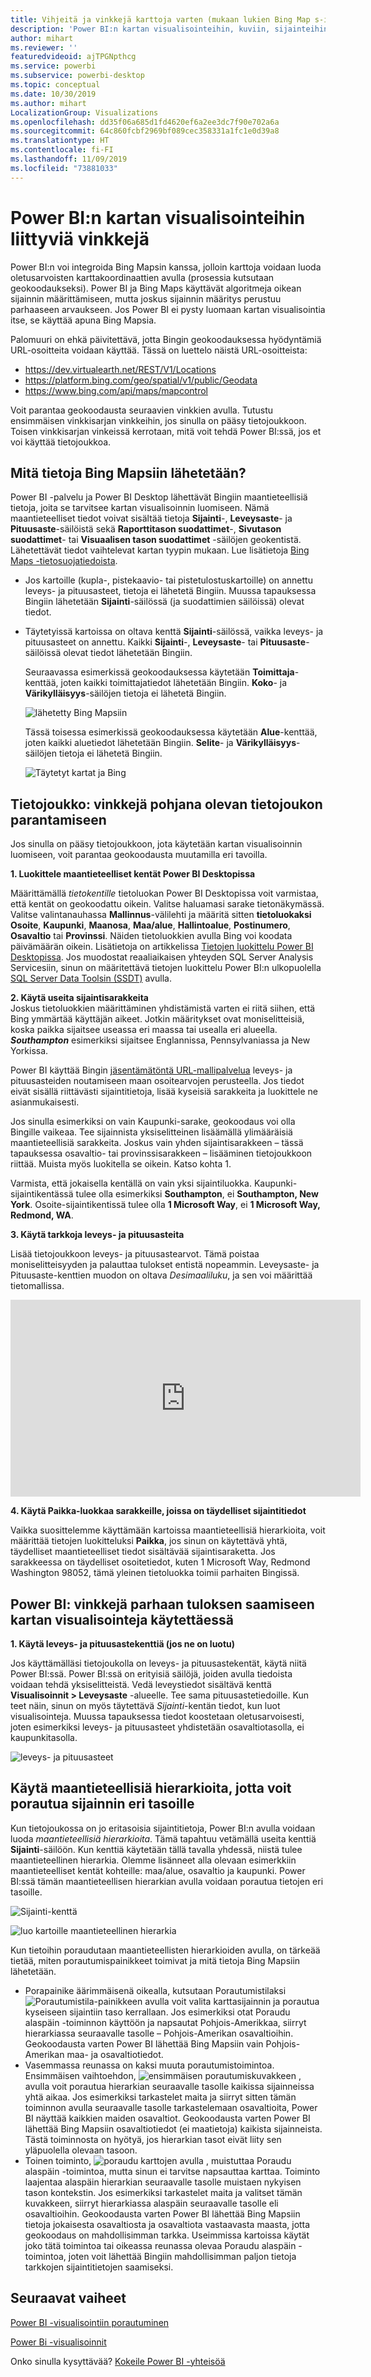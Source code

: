 ```yaml
---
title: Vihjeitä ja vinkkejä karttoja varten (mukaan lukien Bing Map s-integrointi)
description: 'Power BI:n kartan visualisointeihin, kuviin, sijainteihin, pituusasteisiin ja leveysasteisiin sekä niiden toimintaan Bing Mapsin kanssa liittyviä vinkkejä. '
author: mihart
ms.reviewer: ''
featuredvideoid: ajTPGNpthcg
ms.service: powerbi
ms.subservice: powerbi-desktop
ms.topic: conceptual
ms.date: 10/30/2019
ms.author: mihart
LocalizationGroup: Visualizations
ms.openlocfilehash: dd35f06a685d1fd4620ef6a2ee3dc7f90e702a6a
ms.sourcegitcommit: 64c860fcbf2969bf089cec358331a1fc1e0d39a8
ms.translationtype: HT
ms.contentlocale: fi-FI
ms.lasthandoff: 11/09/2019
ms.locfileid: "73881033"
---
```

# <a name="tips-and-tricks-for-power-bi-map-visualizations"></a>Power BI:n kartan visualisointeihin liittyviä vinkkejä
Power BI:n voi integroida Bing Mapsin kanssa, jolloin karttoja voidaan luoda oletusarvoisten karttakoordinaattien avulla (prosessia kutsutaan geokoodaukseksi). Power BI ja Bing Maps käyttävät algoritmeja oikean sijainnin määrittämiseen, mutta joskus sijainnin määritys perustuu parhaaseen arvaukseen. Jos Power BI ei pysty luomaan kartan visualisointia itse, se käyttää apuna Bing Mapsia. 

Palomuuri on ehkä päivitettävä, jotta Bingin geokoodauksessa hyödyntämiä URL-osoitteita voidaan käyttää.  Tässä on luettelo näistä URL-osoitteista:
* https://dev.virtualearth.net/REST/V1/Locations
* https://platform.bing.com/geo/spatial/v1/public/Geodata
* https://www.bing.com/api/maps/mapcontrol

Voit parantaa geokoodausta seuraavien vinkkien avulla. Tutustu ensimmäisen vinkkisarjan vinkkeihin, jos sinulla on pääsy tietojoukkoon. Toisen vinkkisarjan vinkeissä kerrotaan, mitä voit tehdä Power BI:ssä, jos et voi käyttää tietojoukkoa. 

## <a name="what-is-sent-to-bing-maps"></a>Mitä tietoja Bing Mapsiin lähetetään?
Power BI -palvelu ja Power BI Desktop lähettävät Bingiin maantieteellisiä tietoja, joita se tarvitsee kartan visualisoinnin luomiseen. Nämä maantieteelliset tiedot voivat sisältää tietoja **Sijainti**-, **Leveysaste**- ja **Pituusaste**-säilöistä sekä **Raporttitason suodattimet**-, **Sivutason suodattimet**- tai **Visuaalisen tason suodattimet** -säilöjen geokentistä. Lähetettävät tiedot vaihtelevat kartan tyypin mukaan. Lue lisätietoja [Bing Maps -tietosuojatiedoista](https://go.microsoft.com/fwlink/?LinkID=248686).

* Jos kartoille (kupla-, pistekaavio- tai pistetulostuskartoille) on annettu leveys- ja pituusasteet, tietoja ei lähetetä Bingiin. Muussa tapauksessa Bingiin lähetetään **Sijainti**-säilössä (ja suodattimien säilöissä) olevat tiedot.     

* Täytetyissä kartoissa on oltava kenttä **Sijainti**-säilössä, vaikka leveys- ja pituusasteet on annettu. Kaikki **Sijainti**-, **Leveysaste**- tai **Pituusaste**-säilöissä olevat tiedot lähetetään Bingiin.
  
    Seuraavassa esimerkissä geokoodauksessa käytetään **Toimittaja**-kenttää, joten kaikki toimittajatiedot lähetetään Bingiin. **Koko**- ja **Värikylläisyys**-säilöjen tietoja ei lähetetä Bingiin.
  
    ![lähetetty Bing Mapsiin](./media/power-bi-map-tips-and-tricks/power-bi-sent-to-bing-new.png)
  
    Tässä toisessa esimerkissä geokoodauksessa käytetään **Alue**-kenttää, joten kaikki aluetiedot lähetetään Bingiin. **Selite**- ja **Värikylläisyys**-säilöjen tietoja ei lähetetä Bingiin.
  
    ![Täytetyt kartat ja Bing](./media/power-bi-map-tips-and-tricks/power-bi-filled-map.png)

## <a name="in-the-dataset-tips-to-improve-the-underlying-dataset"></a>Tietojoukko: vinkkejä pohjana olevan tietojoukon parantamiseen
Jos sinulla on pääsy tietojoukkoon, jota käytetään kartan visualisoinnin luomiseen, voit parantaa geokoodausta muutamilla eri tavoilla.

**1. Luokittele maantieteelliset kentät Power BI Desktopissa**

Määrittämällä *tietokentille* tietoluokan Power BI Desktopissa voit varmistaa, että kentät on geokoodattu oikein. Valitse haluamasi sarake tietonäkymässä. Valitse valintanauhassa **Mallinnus**-välilehti ja määritä sitten **tietoluokaksi** **Osoite**, **Kaupunki**, **Maanosa**, **Maa/alue**, **Hallintoalue**, **Postinumero**, **Osavaltio** tai **Provinssi**. Näiden tietoluokkien avulla Bing voi koodata päivämäärän oikein. Lisätietoja on artikkelissa [Tietojen luokittelu Power BI Desktopissa](../desktop-data-categorization.md). Jos muodostat reaaliaikaisen yhteyden SQL Server Analysis Servicesiin, sinun on määritettävä tietojen luokittelu Power BI:n ulkopuolella [SQL Server Data Toolsin (SSDT)](https://docs.microsoft.com/sql/ssdt/download-sql-server-data-tools-ssdt) avulla.

**2. Käytä useita sijaintisarakkeita**    
 Joskus tietoluokkien määrittäminen yhdistämistä varten ei riitä siihen, että Bing ymmärtää käyttäjän aikeet. Jotkin määritykset ovat moniselitteisiä, koska paikka sijaitsee useassa eri maassa tai usealla eri alueella. ***Southampton*** esimerkiksi sijaitsee Englannissa, Pennsylvaniassa ja New Yorkissa.

Power BI käyttää Bingin [jäsentämätöntä URL-mallipalvelua](https://msdn.microsoft.com/library/ff701714.aspx) leveys- ja pituusasteiden noutamiseen maan osoitearvojen perusteella. Jos tiedot eivät sisällä riittävästi sijaintitietoja, lisää kyseisiä sarakkeita ja luokittele ne asianmukaisesti.

 Jos sinulla esimerkiksi on vain Kaupunki-sarake, geokoodaus voi olla Bingille vaikeaa. Tee sijainnista yksiselitteinen lisäämällä ylimääräisiä maantieteellisiä sarakkeita.  Joskus vain yhden sijaintisarakkeen – tässä tapauksessa osavaltio- tai provinssisarakkeen – lisääminen tietojoukkoon riittää. Muista myös luokitella se oikein. Katso kohta 1.

Varmista, että jokaisella kentällä on vain yksi sijaintiluokka. Kaupunki-sijaintikentässä tulee olla esimerkiksi **Southampton**, ei **Southampton, New York**.  Osoite-sijaintikentissä tulee olla **1 Microsoft Way**, ei **1 Microsoft Way, Redmond, WA**.

**3. Käytä tarkkoja leveys- ja pituusasteita**

Lisää tietojoukkoon leveys- ja pituusastearvot. Tämä poistaa moniselitteisyyden ja palauttaa tulokset entistä nopeammin. Leveysaste- ja Pituusaste-kenttien muodon on oltava *Desimaaliluku*, ja sen voi määrittää tietomallissa.

<iframe width="560" height="315" src="https://www.youtube.com/embed/ajTPGNpthcg" frameborder="0" allowfullscreen></iframe>

**4. Käytä Paikka-luokkaa sarakkeille, joissa on täydelliset sijaintitiedot**

Vaikka suosittelemme käyttämään kartoissa maantieteellisiä hierarkioita, voit määrittää tietojen luokitteluksi **Paikka**, jos sinun on käytettävä yhtä, täydelliset maantieteelliset tiedot sisältävää sijaintisaraketta. Jos sarakkeessa on täydelliset osoitetiedot, kuten 1 Microsoft Way, Redmond Washington 98052, tämä yleinen tietoluokka toimii parhaiten Bingissä. 

## <a name="in-power-bi-tips-to-get-better-results-when-using-map-visualizations"></a>Power BI: vinkkejä parhaan tuloksen saamiseen kartan visualisointeja käytettäessä
**1. Käytä leveys- ja pituusastekenttiä (jos ne on luotu)**

Jos käyttämälläsi tietojoukolla on leveys- ja pituusastekentät, käytä niitä Power BI:ssä.  Power BI:ssä on erityisiä säilöjä, joiden avulla tiedoista voidaan tehdä yksiselitteistä. Vedä leveystiedot sisältävä kenttä **Visualisoinnit > Leveysaste** -alueelle.  Tee sama pituusastetiedoille. Kun teet näin, sinun on myös täytettävä *Sijainti*-kentän tiedot, kun luot visualisointeja. Muussa tapauksessa tiedot koostetaan oletusarvoisesti, joten esimerkiksi leveys- ja pituusasteet yhdistetään osavaltiotasolla, ei kaupunkitasolla.

![leveys- ja pituusasteet](./media/power-bi-map-tips-and-tricks/pbi_latitude.png) 

## <a name="use-geo-hierarchies-so-you-can-drill-down-to-different-levels-of-location"></a>Käytä maantieteellisiä hierarkioita, jotta voit porautua sijainnin eri tasoille
Kun tietojoukossa on jo eritasoisia sijaintitietoja, Power BI:n avulla voidaan luoda *maantieteellisiä hierarkioita*. Tämä tapahtuu vetämällä useita kenttiä **Sijainti**-säilöön. Kun kenttiä käytetään tällä tavalla yhdessä, niistä tulee maantieteellinen hierarkia. Olemme lisänneet alla olevaan esimerkkiin maantieteelliset kentät kohteille: maa/alue, osavaltio ja kaupunki. Power BI:ssä tämän maantieteellisen hierarkian avulla voidaan porautua tietojen eri tasoille.

  ![Sijainti-kenttä](./media/power-bi-map-tips-and-tricks/power-bi-hierarchy.png)

   ![luo kartoille maantieteellinen hierarkia](./media/power-bi-map-tips-and-tricks/power-bi-geo.gif)

Kun tietoihin poraudutaan maantieteellisten hierarkioiden avulla, on tärkeää tietää, miten porautumispainikkeet toimivat ja mitä tietoja Bing Mapsiin lähetetään. 

* Porapainike äärimmäisenä oikealla, kutsutaan Porautumistilaksi ![Porautumistila-painikkeen](media/power-bi-map-tips-and-tricks/power-bi-drill-down.png) avulla voit valita karttasijainnin ja porautua kyseiseen sijaintiin taso kerrallaan. Jos esimerkiksi otat Poraudu alaspäin -toiminnon käyttöön ja napsautat Pohjois-Amerikkaa, siirryt hierarkiassa seuraavalle tasolle – Pohjois-Amerikan osavaltioihin. Geokoodausta varten Power BI lähettää Bing Mapsiin vain Pohjois-Amerikan maa- ja osavaltiotiedot.  
* Vasemmassa reunassa on kaksi muuta porautumistoimintoa. Ensimmäisen vaihtoehdon, ![ensimmäisen porautumiskuvakkeen](media/power-bi-map-tips-and-tricks/power-bi-drill-down2.png) , avulla voit porautua hierarkian seuraavalle tasolle kaikissa sijainneissa yhtä aikaa. Jos esimerkiksi tarkastelet maita ja siirryt sitten tämän toiminnon avulla seuraavalle tasolle tarkastelemaan osavaltioita, Power BI näyttää kaikkien maiden osavaltiot. Geokoodausta varten Power BI lähettää Bing Mapsiin osavaltiotiedot (ei maatietoja) kaikista sijainneista. Tästä toiminnosta on hyötyä, jos hierarkian tasot eivät liity sen yläpuolella olevaan tasoon. 
* Toinen toiminto, ![poraudu karttojen avulla](./media/power-bi-map-tips-and-tricks/power-bi-drill-down3.png) , muistuttaa Poraudu alaspäin -toimintoa, mutta sinun ei tarvitse napsauttaa karttaa.  Toiminto laajentaa alaspäin hierarkian seuraavalle tasolle muistaen nykyisen tason kontekstin. Jos esimerkiksi tarkastelet maita ja valitset tämän kuvakkeen, siirryt hierarkiassa alaspäin seuraavalle tasolle eli osavaltioihin. Geokoodausta varten Power BI lähettää Bing Mapsiin tietoja jokaisesta osavaltiosta ja osavaltiota vastaavasta maasta, jotta geokoodaus on mahdollisimman tarkka. Useimmissa kartoissa käytät joko tätä toimintoa tai oikeassa reunassa olevaa Poraudu alaspäin -toimintoa, joten voit lähettää Bingiin mahdollisimman paljon tietoja tarkkojen sijaintitietojen saamiseksi. 

## <a name="next-steps"></a>Seuraavat vaiheet
[Power BI -visualisointiin porautuminen](../consumer/end-user-drill.md)

[Power Bi -visualisoinnit](power-bi-report-visualizations.md)

Onko sinulla kysyttävää? [Kokeile Power BI -yhteisöä](https://community.powerbi.com/)


